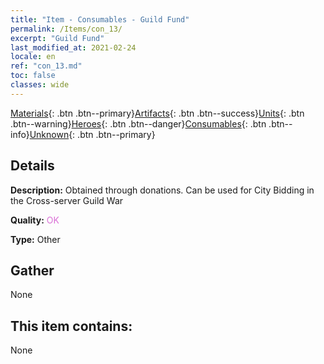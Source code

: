 ```yaml
---
title: "Item - Consumables - Guild Fund"
permalink: /Items/con_13/
excerpt: "Guild Fund"
last_modified_at: 2021-02-24
locale: en
ref: "con_13.md"
toc: false
classes: wide
---
```

 [Materials](/Items/){: .btn .btn--primary}[Artifacts](/Items/Artifacts/){: .btn .btn--success}[Units](/Items/Units/){: .btn .btn--warning}[Heroes](/Items/Heroes/){: .btn .btn--danger}[Consumables](/Items/Consumables/){: .btn .btn--info}[Unknown](/Items/Unknown/){: .btn .btn--primary}

## Details
 **Description:** Obtained through donations. Can be used for City Bidding in the Cross-server Guild War

 **Quality:** <span style="color: #DA70D6">OK</span>

 **Type:** Other

## Gather

  None

## This item contains:

  None

